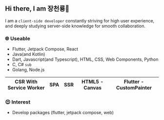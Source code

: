 ## Hi there, I am 장천룡👋
I am a `client-side developer` constantly striving for high user experience, and deeply studying server-side knowledge for smooth collaboration.

### 🌐 Useable
- Flutter, Jetpack Compose, React
- Java(and Kotlin)
- Dart, Javascript(and Typescript), HTML, CSS, Web Components, Python
- C, C# `sub`
- Golang, Node.js

<table>
  <thead>
    <tr>
      <th>CSR With Service Worker</th>
      <th>SPA</th>
      <th>SSR</th>
      <th>HTML5 - Canvas</th>
      <th>Flutter - CustomPainter</th>
    </tr>
  </tbody>
</table>

### 😍 Interest
- Develop packages (flutter, jetpack compose, web)
